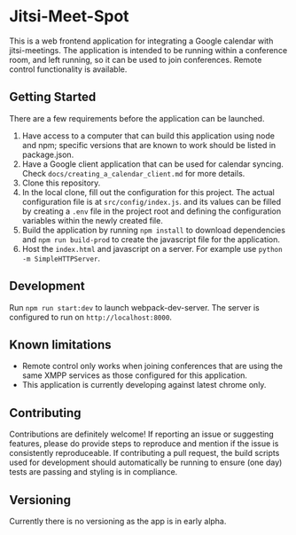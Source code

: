 # Jitsi-Meet-Spot

This is a web frontend application for integrating a Google calendar with jitsi-meetings. The application is intended to be running within a conference room, and left running, so it can be used to join conferences. Remote control functionality is available.

## Getting Started

There are a few requirements before the application can be launched.
1. Have access to a computer that can build this application using node and npm; specific versions that are known to work should be listed in package.json.
1. Have a Google client application that can be used for calendar syncing. Check `docs/creating_a_calendar_client.md` for more details.
1. Clone this repository.
1. In the local clone, fill out the configuration for this project. The actual configuration file is at `src/config/index.js`. and its values can be filled by creating a `.env` file in the project root and defining the configuration variables within the newly created file.
1. Build the application by running `npm install` to download dependencies and `npm run build-prod` to create the javascript file for the application.
1. Host the `index.html` and javascript on a server. For example use `python -m SimpleHTTPServer`.

## Development

Run `npm run start:dev` to launch webpack-dev-server. The server is configured to run on `http://localhost:8000`.

## Known limitations

- Remote control only works when joining conferences that are using the same XMPP services as those configured for this application.
- This application is currently developing against latest chrome only.

## Contributing

Contributions are definitely welcome! If reporting an issue or suggesting features, please do provide steps to reproduce and mention if the issue is consistently reproduceable. If contributing a pull request, the build scripts used for development should automatically be running to ensure (one day) tests are passing and styling is in compliance.

## Versioning

Currently there is no versioning as the app is in early alpha.

